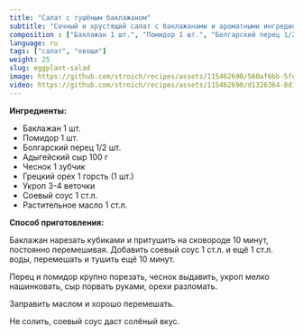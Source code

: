 ```yaml
---
title: "Салат с тушёным баклажаном"
subtitle: "Сочный и хрустящий салат с баклажанами и ароматными ингредиентами"
composition : ["Баклажан 1 шт.", "Помидор 1 шт.", "Болгарский перец 1/2 шт.", "Адыгейский сыр 100 г", "Чеснок 1 зубчик", "Грецкий орех 1 горсть (1 шт.)", "Укроп 3-4 веточки", "Соевый соус 1 ст.л.", "Растительное масло 1 ст.л."]
language: ru
tags: ["салат", "овощи"]
weight: 25
slug: eggplant-salad
image: https://github.com/stroich/recipes/assets/115462690/560af6bb-5fea-4fc1-ad89-ab0013fbca0d
video: https://github.com/stroich/recipes/assets/115462690/d1326364-8d1e-401b-8449-62c3f263bd90
---
```



**Ингредиенты:**

* Баклажан 1 шт.
* Помидор 1 шт.
* Болгарский перец 1/2 шт.
* Адыгейский сыр 100 г
* Чеснок 1 зубчик
* Грецкий орех 1 горсть (1 шт.)
* Укроп 3-4 веточки
* Соевый соус 1 ст.л.
* Растительное масло 1 ст.л.


**Способ приготовления:**

Баклажан нарезать кубиками и притушить на сковороде 10 минут, постоянно перемешивая. Добавить соевый соус 1 ст.л. и ещё 1 ст.л. воды, перемешать и тушить ещё 10 минут.

Перец и помидор крупно порезать, чеснок выдавить, укроп мелко нашинковать, сыр порвать руками, орехи разломать.

Заправить маслом и хорошо перемешать.

Не солить, соевый соус даст солёный вкус.

